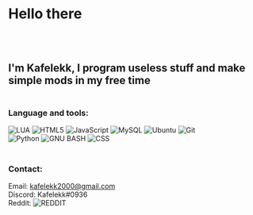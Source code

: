 # Hello there

## <br><br> I'm Kafelekk, I program useless stuff and make <br> simple mods in my free time <br>


###  <br> Language and tools:<br>
![LUA](https://img.shields.io/badge/LUA-%23323330.svg?style=for-the-badge&logo=lua&logoColor=9cf)
![HTML5](https://img.shields.io/badge/html5-%23E34F26.svg?style=for-the-badge&logo=html5&logoColor=white)
![JavaScript](https://img.shields.io/badge/javascript-%23323330.svg?style=for-the-badge&logo=javascript&logoColor=%23F7DF1E)
![MySQL](https://img.shields.io/badge/mysql-%2300f.svg?style=for-the-badge&logo=mysql&logoColor=white)
![Ubuntu](https://img.shields.io/badge/Ubuntu-E95420?style=for-the-badge&logo=ubuntu&logoColor=white)
![Git](https://img.shields.io/badge/git-%23F05033.svg?style=for-the-badge&logo=git&logoColor=white) <br>
![Python](https://img.shields.io/badge/python-%2313f.svg?style=for-the-badge&logo=python&logoColor=yellow)
![GNU BASH](https://img.shields.io/badge/GNU%20BASH-%233F3E44.svg?style=for-the-badge&logo=gnu%20bash&logoColor=lightgrey)
![CSS](https://img.shields.io/badge/CSS3-E95420.svg?style=for-the-badge&logo=CSS3&logoColor=lightgrey)

### <br> Contact:
Email: kafelekk2000@gmail.com <br>
Discord: Kafelekk#0936 <br>
Reddit: ![REDDIT](https://img.shields.io/reddit/user-karma/combined/Kafelekkz?style=for-the-badge)<br>

